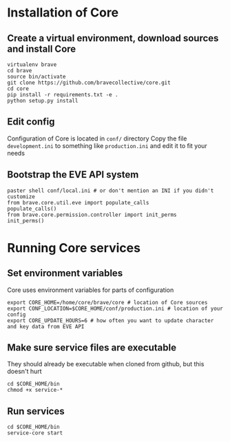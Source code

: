 # Installation of Core

## Create a virtual environment, download sources and install Core

    virtualenv brave
    cd brave
    source bin/activate
    git clone https://github.com/bravecollective/core.git
    cd core
    pip install -r requirements.txt -e .
    python setup.py install

## Edit config
Configuration of Core is located in ``conf/`` directory
Copy the file ``development.ini`` to something like ``production.ini`` and edit it to fit your needs

## Bootstrap the EVE API system

    paster shell conf/local.ini # or don't mention an INI if you didn't customize
    from brave.core.util.eve import populate_calls
    populate_calls()
    from brave.core.permission.controller import init_perms
    init_perms()


# Running Core services
## Set environment variables
Core uses environment variables for parts of configuration

    export CORE_HOME=/home/core/brave/core # location of Core sources
    export CONF_LOCATION=$CORE_HOME/conf/production.ini # location of your config
    export CORE_UPDATE_HOURS=6 # how often you want to update character and key data from EVE API

## Make sure service files are executable
They should already be executable when cloned from github, but this doesn't hurt

    cd $CORE_HOME/bin
    chmod +x service-*

## Run services

    cd $CORE_HOME/bin
    service-core start


